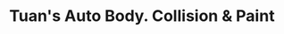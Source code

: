 ---
title: "Tuan's Auto Body. Collision & Paint"
url: /shakopee/tuans-auto-body-collision-and-paint/
shop: car repair
---